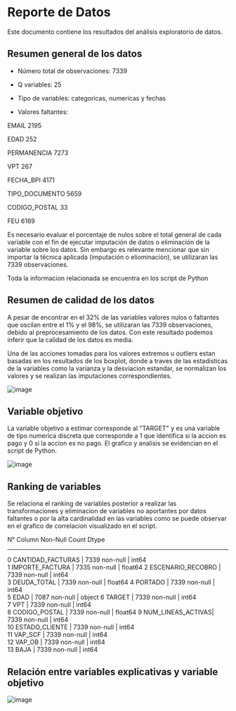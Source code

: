 # Reporte de Datos

Este documento contiene los resultados del análisis exploratorio de datos.

## Resumen general de los datos

- Número total de observaciones: 7339

- Q variables: 25

- Tipo de variables: categoricas, numericas y fechas

- Valores faltantes:

EMAIL                 2195

EDAD                   252

PERMANENCIA           7273

VPT                    267

FECHA_BPI             4171

TIPO_DOCUMENTO        5659

CODIGO_POSTAL           33

FEU                   6169

Es necesario evaluar el porcentaje de nulos sobre el total general de cada variable con el fin de ejecutar imputación de datos o eliminación de la variable sobre los datos. Sin embargo es relevante mencionar que sin importar la técnica aplicada (imputación o eliominación), se utilizaran las 7339 observaciones. 

Toda la informacion relacionada se encuentra en los script de Python

## Resumen de calidad de los datos

A pesar de encontrar en el 32% de las variables valores nulos o faltantes que oscilan entre el 1% y el 98%, se utilizaran las 7339 observaciones, debido al preprocesamiento de los datos. Con este resultado podemos inferir que la calidad de los datos es media. 

Una de las acciones tomadas para los valores extremos u outliers estan basadas en los resultados de los boxplot, donde a traves de las estadisticas de la variables como la varianza y la desviacion estandar, se normalizan los valores y se realizan las imputaciones correspondientes.

![image](https://github.com/socampo737/tdsp_Victor_Santiago_M6/assets/125618328/b38747af-5572-4a17-bd1b-e463d7688f89)

## Variable objetivo

La variable objetivo a estimar corresponde al "TARGET" y es una variable de tipo numerica discreta que corresponde a 1 que identifica si la accion es pago y 0 si la accion es no pago. El grafico y analisis se evidencian en el script de Python.

![image](https://github.com/socampo737/tdsp_Victor_Santiago_M6/assets/125618328/7895aeb7-dd19-4eae-945f-83148115beda)


## Ranking de variables

Se relaciona el ranking de variables posterior a realizar las transformaciones y eliminacion de variables no aportantes por datos faltantes o por la alta cardinalidad en las variables como se puede observar en el grafico de correlacion visualizado en el script.

N°  Column              Non-Null Count  Dtype  
---  ------              --------------  -----  
 0   CANTIDAD_FACTURAS | 7339 non-null | int64  
 1   IMPORTE_FACTURA   | 7335 non-null | float64
 2   ESCENARIO_RECOBRO | 7339 non-null | int64  
 3   DEUDA_TOTAL       | 7339 non-null | float64
 4   PORTADO           | 7339 non-null | int64  
 5   EDAD              | 7087 non-null | object 
 6   TARGET            | 7339 non-null | int64  
 7   VPT               | 7339 non-null | int64  
 8   CODIGO_POSTAL     | 7339 non-null | float64
 9   NUM_LINEAS_ACTIVAS| 7339 non-null | int64  
 10  ESTADO_CLIENTE    | 7339 non-null | int64  
 11  VAP_SCF           | 7339 non-null | int64  
 12  VAP_OB            | 7339 non-null | int64  
 13  BAJA              | 7339 non-null | int64  

## Relación entre variables explicativas y variable objetivo

![image](https://github.com/socampo737/tdsp_Victor_Santiago_M6/assets/125618328/97223a0d-611c-4c50-b696-9b73d7b1c7b8)

